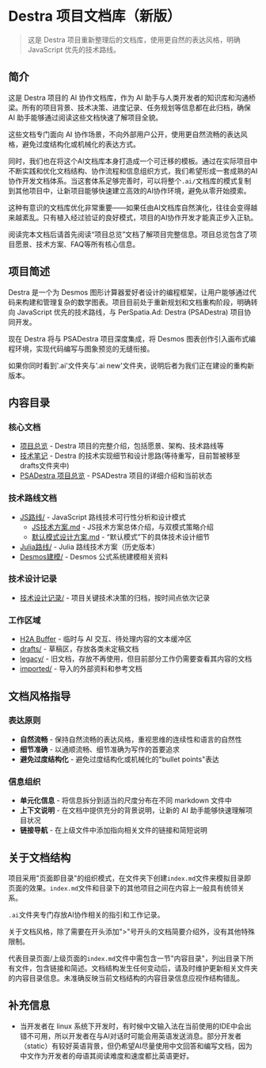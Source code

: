 # Destra 项目文档库（新版）

> 这是 Destra 项目重新整理后的文档库，使用更自然的表达风格，明确 JavaScript 优先的技术路线。

## 简介

这是 Destra 项目的 AI 协作文档库，作为 AI 助手与人类开发者的知识库和沟通桥梁。所有的项目背景、技术决策、进度记录、任务规划等信息都在此归档，确保 AI 助手能够通过阅读这些文档快速了解项目全貌。

这些文档专门面向 AI 协作场景，不向外部用户公开，使用更自然流畅的表达风格，避免过度结构化或机械化的表达方式。

同时，我们也在将这个AI文档库本身打造成一个可迁移的模板。通过在实际项目中不断实践和优化文档结构、协作流程和信息组织方式，我们希望形成一套成熟的AI协作开发文档体系。当这套体系足够完善时，可以将整个`.ai/`文档库的模式复制到其他项目中，让新项目能够快速建立高效的AI协作环境，避免从零开始摸索。

这种有意识的文档库优化非常重要——如果任由AI文档库自然演化，往往会变得越来越紊乱。只有植入经过验证的良好模式，项目的AI协作开发才能真正步入正轨。

阅读完本文档后请首先阅读“项目总览”文档了解项目完整信息。项目总览包含了项目愿景、技术方案、FAQ等所有核心信息。

## 项目简述

Destra 是一个为 Desmos 图形计算器爱好者设计的编程框架，让用户能够通过代码来构建和管理复杂的数学图表。项目目前处于重新规划和文档重构阶段，明确转向 JavaScript 优先的技术路线，与 PerSpatia.Ad: Destra (PSADestra) 项目协同开发。

现在 Destra 将与 PSADestra 项目深度集成，将 Desmos 图表创作引入画布式编程环境，实现代码编写与图象预览的无缝衔接。

如果你同时看到'.ai'文件夹与'.ai new'文件夹，说明后者为我们正在建设的重构新版本。

## 内容目录

### 核心文档
- [项目总览](./项目总览.md) - Destra 项目的完整介绍，包括愿景、架构、技术路线等
- [技术笔记](./技术笔记.md) - Destra 的技术实现细节和设计思路(等待重写，目前暂被移至drafts文件夹中)
- [PSADestra 项目总览](./PSADestra%20项目总览.md) - PSADestra 项目的详细介绍和当前状态

### 技术路线文档
- [JS路线/](./JS路线/) - JavaScript 路线技术可行性分析和设计模式
  - [JS技术方案.md](./JS路线/JS技术方案.md) - JS技术方案总体介绍，与双模式策略介绍
  - [默认模式设计方案.md](./JS路线/默认模式设计方案.md) - “默认模式”下的具体技术设计细节
- [Julia路线/](../Julia路线/) - Julia 路线技术方案（历史版本）
- [Desmos建模/](./Desmos建模/) - Desmos 公式系统建模相关资料

### 技术设计记录
- [技术设计记录/](./技术设计记录/) - 项目关键技术决策的归档，按时间点依次记录

### 工作区域
- [H2A Buffer](./H2A%20Buffer.md) - 临时与 AI 交互、待处理内容的文本缓冲区
- [drafts/](../drafts/) - 草稿区，存放各类未定稿文档
- [legacy/](./legacy/) - 旧文档，存放不再使用，但目前部分工作仍需要查看其内容的文档
- [imported/](../imported/) - 导入的外部资料和参考文档

## 文档风格指导

### 表达原则
- **自然流畅** - 保持自然流畅的表达风格，重视思维的连续性和语言的自然性
- **细节准确** - 以通顺流畅、细节准确为写作的首要追求
- **避免过度结构化** - 避免过度结构化或机械化的"bullet points"表达

### 信息组织
- **单元化信息** - 将信息拆分到适当的尺度分布在不同 markdown 文件中
- **上下文说明** - 在文档中提供充分的背景说明，让新的 AI 助手能够快速理解项目状况
- **链接导航** - 在上级文件中添加指向相关文件的链接和简短说明

## 关于文档结构

项目采用"页面即目录"的组织模式，在文件夹下创建`index.md`文件来模拟目录即页面的效果。`index.md`文件和目录下的其他项目之间在内容上一般具有统领关系。

`.ai`文件夹专门存放AI协作相关的指引和工作记录。

关于文档风格，除了需要在开头添加">"号开头的文档简要介绍外，没有其他特殊限制。

代表目录页面/上级页面的`index.md`文件中需包含一节"内容目录"，列出目录下所有文件，包含链接和简述。文档结构发生任何变动后，请及时维护更新相关文件夹的内容目录信息。未准确反映当前文档结构的内容目录信息应视作结构错乱。

## 补充信息

- 当开发者在 linux 系统下开发时，有时候中文输入法在当前使用的IDE中会出错不可用，所以开发者在与AI对话时可能会用英语发送消息。部分开发者（static）有较好英语背景，但仍希望AI尽量使用中文回答和编写文档，因为中文作为开发者的母语其阅读难度和速度都比英语更好。 